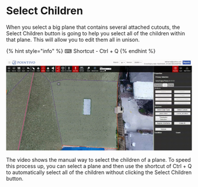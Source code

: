 # Select Children

When you select a big plane that contains several attached cutouts, the Select Children button is going to help you select all of the children within that plane. This will allow you to edit them all in unison.

{% hint style="info" %}
⌨ Shortcut - Ctrl + Q
{% endhint %}

![](../.gitbook/assets/select-children.gif)

The video shows the manual way to select the children of a plane. To speed this process up, you can select a plane and then use the shortcut of Ctrl + Q to automatically select all of the children without clicking the Select Children button.

